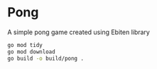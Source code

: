 # Pong 

A simple pong game created using Ebiten library

```bash
go mod tidy
go mod download
go build -o build/pong . 
```
